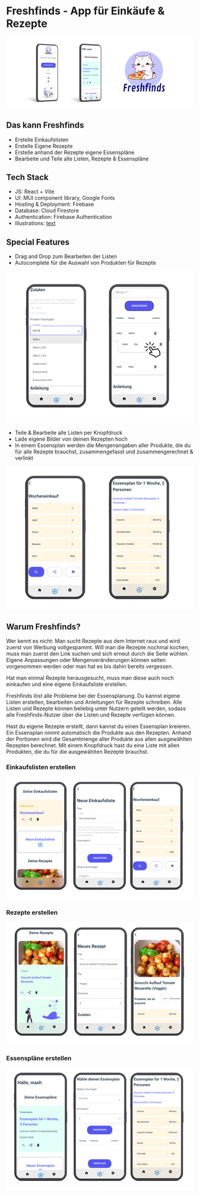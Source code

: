 # Freshfinds - App für Einkäufe & Rezepte

![Freshfinds Mockup Start & Home](public/mockups/freshfinds-banner-github.png)

## Das kann Freshfinds

- Erstelle Einkaufslisten
- Erstelle Eigene Rezepte
- Erstelle anhand der Rezepte eigene Essenspläne
- Bearbeite und Teile alle Listen, Rezepte & Essenspläne

## Tech Stack

- JS: React + Vite
- UI: MUI component library, Google Fonts
- Hosting & Deployment: Firebase
- Database: Cloud Firestore
- Authentication: Firebase Authentication
- Illustrations: [text](https://undraw.co/)

## Special Features

- Drag and Drop zum Bearbeiten der Listen
- Autocomplete für die Auswahl von Produkten für Rezepte

![Freshfinds Main Feature DND, Autocomplete](public/mockups/feature-mockup-1.png)

- Teile & Bearbeite alle Listen per Knopfdruck
- Lade eigene Bilder von deinen Rezepten hoch
- In einem Essensplan werden die Mengenangaben aller Produkte, die du für alle Rezepte brauchst, zusammengefasst und zusammengerechnet & verlinkt

![Freshfinds Main Feature Copy, Edit](public/mockups/feature-mockup-2.png)

## Warum Freshfinds?

Wer kennt es nicht: Man sucht Rezepte aus dem Internet raus und wird zuerst von Werbung vollgespammt.
Will man die Rezepte nochmal kochen, muss man zuerst den Link suchen und sich erneut durch die Seite wühlen.
Eigene Anpassungen oder Mengenveränderungen können selten vorgenommen werden oder man hat es bis dahin bereits vergessen.

Hat man einmal Rezepte herausgesucht, muss man diese auch noch einkaufen und eine eigene Einkaufsliste erstellen.

Freshfinds löst alle Probleme bei der Essensplanung. Du kannst eigene Listen erstellen, bearbeiten und Anleitungen für Rezepte schreiben.
Alle Listen und Rezepte können beliebig unter Nutzern geteilt werden, sodass alle Freshfinds-Nutzer über die Listen und Rezepte verfügen können.

Hast du eigene Rezepte erstellt, dann kannst du einen Essensplan kreieren. Ein Essensplan nimmt automatisch die Produkte aus den Rezepten.
Anhand der Portionen wird die Gesamtmenge aller Produkte aus allen ausgewählten Rezepten berechnet. Mit einem Knopfdruck hast du eine Liste mit allen Produkten, die du für die ausgewählten Rezepte brauchst.

### Einkaufslisten erstellen

![Freshfinds Einakufsliste](public/mockups/einkaufsliste-mockup.png)

### Rezepte erstellen

![Freshfinds Rezepte](public/mockups/rezepte-mockup.png)

### Essenspläne erstellen

![Freshfinds Essensplan](public/mockups/essensplan-mockup.png)
